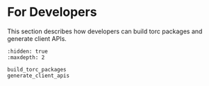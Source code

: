 # For Developers

This section describes how developers can build torc packages and generate client APIs.

```{toctree}
:hidden: true
:maxdepth: 2

build_torc_packages
generate_client_apis
```

<!-- db_installation_local -->
<!-- db_installation_kestrel -->
